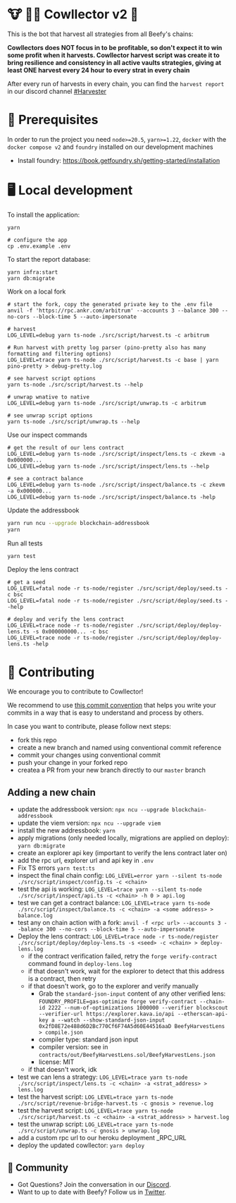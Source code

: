 # 🐮 🧑‍🌾 Cowllector v2 🌾

This is the bot that harvest all strategies from all Beefy's chains:

**Cowllectors does NOT focus in to be profitable, so don't expect it to win some profit when it harvests. Cowllector harvest script was create it to bring resilience and consistency in all active vaults strategies, giving at least ONE harvest every 24 hour to every strat in every chain**

After every run of harvests in every chain, you can find the `harvest report` in our discord channel [#Harvester](https://discord.com/channels/755231190134554696/914666606641184768)

# 📖 Prerequisites

In order to run the project you need `node>=20.5`, `yarn>=1.22`, `docker` with the `docker compose v2` and `foundry` installed on our development machines

- Install foundry: https://book.getfoundry.sh/getting-started/installation

# 🖥️ Local development

To install the application:

```shell
yarn

# configure the app
cp .env.example .env
```

To start the report database:
  
```shell
yarn infra:start
yarn db:migrate
```

Work on a local fork

```shell
# start the fork, copy the generated private key to the .env file
anvil -f 'https://rpc.ankr.com/arbitrum' --accounts 3 --balance 300 --no-cors --block-time 5 --auto-impersonate
``` 

```shell
# harvest
LOG_LEVEL=debug yarn ts-node ./src/script/harvest.ts -c arbitrum

# Run harvest with pretty log parser (pino-pretty also has many formatting and filtering options)
LOG_LEVEL=trace yarn ts-node ./src/script/harvest.ts -c base | yarn pino-pretty > debug-pretty.log

# see harvest script options
yarn ts-node ./src/script/harvest.ts --help
```

```shell
# unwrap wnative to native
LOG_LEVEL=debug yarn ts-node ./src/script/unwrap.ts -c arbitrum

# see unwrap script options
yarn ts-node ./src/script/unwrap.ts --help
```

Use our inspect commands
  
```shell
# get the result of our lens contract 
LOG_LEVEL=debug yarn ts-node ./src/script/inspect/lens.ts -c zkevm -a 0x000000...
LOG_LEVEL=debug yarn ts-node ./src/script/inspect/lens.ts --help

# see a contract balance
LOG_LEVEL=debug yarn ts-node ./src/script/inspect/balance.ts -c zkevm -a 0x000000...
LOG_LEVEL=debug yarn ts-node ./src/script/inspect/balance.ts -help
```

Update the addressbook

```bash
yarn run ncu --upgrade blockchain-addressbook
yarn
```

Run all tests

```bash
yarn test
```

Deploy the lens contract 

```shell
# get a seed
LOG_LEVEL=fatal node -r ts-node/register ./src/script/deploy/seed.ts -c bsc
LOG_LEVEL=fatal node -r ts-node/register ./src/script/deploy/seed.ts --help

# deploy and verify the lens contract
LOG_LEVEL=trace node -r ts-node/register ./src/script/deploy/deploy-lens.ts -s 0x000000000... -c bsc
LOG_LEVEL=trace node -r ts-node/register ./src/script/deploy/deploy-lens.ts -help
```

# 🤝 Contributing

We encourage you to contribute to Cowllector!

We recommend to use [this commit convention](https://github.com/conventional-commits/conventionalcommits.org) that helps you write your commits in a way that is easy to understand and process by others.

In case you want to contribute, please follow next steps:

- fork this repo
- create a new branch and named using conventional commit reference
- commit your changes using conventional commit
- push your change in your forked repo
- createa a PR from your new branch directly to our `master` branch

## Adding a new chain

- update the addressbook version: `npx ncu --upgrade blockchain-addressbook`
- update the viem version: `npx ncu --upgrade viem`
- install the new addressbook: `yarn`
- apply migrations (only needed locally, migrations are applied on deploy): `yarn db:migrate`
- create an explorer api key (important to verify the lens contract later on)
- add the rpc url, explorer url and api key in `.env`
- Fix TS errors `yarn test:ts`
- inspect the final chain config: `LOG_LEVEL=error yarn --silent ts-node ./src/script/inspect/config.ts -c <chain>`
- test the api is working: `LOG_LEVEL=trace yarn --silent ts-node ./src/script/inspect/api.ts -c <chain> -h 0 > api.log`
- test we can get a contract balance: `LOG_LEVEL=trace yarn ts-node ./src/script/inspect/balance.ts -c <chain> -a <some address> > balance.log`
- test any on chain action with a fork: `anvil -f <rpc url> --accounts 3 --balance 300 --no-cors --block-time 5 --auto-impersonate`
- Deploy the lens contract: `LOG_LEVEL=trace node -r ts-node/register ./src/script/deploy/deploy-lens.ts -s <seed> -c <chain> > deploy-lens.log`
    - if the contract verification failed, retry the `forge verify-contract` command found in `deploy-lens.log`
    - if that doesn't work, wait for the explorer to detect that this address is a contract, then retry
    - if that doesn't work, go to the explorer and verify manually
        - Grab the `standard-json-input` content of any other verified lens: `FOUNDRY_PROFILE=gas-optimize forge verify-contract --chain-id 2222 --num-of-optimizations 1000000 --verifier blockscout --verifier-url https://explorer.kava.io/api --etherscan-api-key a --watch --show-standard-json-input 0x2fD8E72e488d6D2Bc770Cf6F74A5d60E44516aaD BeefyHarvestLens > compile.json`
        - compiler type: standard json input
        - compiler version: see in `contracts/out/BeefyHarvestLens.sol/BeefyHarvestLens.json`
        - license: MIT
    - if that doesn't work, idk
- test we can lens a strategy: `LOG_LEVEL=trace yarn ts-node ./src/script/inspect/lens.ts -c <chain> -a <strat_address> > lens.log`
- test the harvest script: `LOG_LEVEL=trace yarn ts-node ./src/script/revenue-bridge-harvest.ts -c gnosis > revenue.log`
- test the harvest script: `LOG_LEVEL=trace yarn ts-node ./src/script/harvest.ts -c <chain> -a <strat_address> > harvest.log`
- test the unwrap script: `LOG_LEVEL=trace yarn ts-node ./src/script/unwrap.ts -c gnosis > unwrap.log`
- add a custom rpc url to our heroku deployment <CHAIN>_RPC_URL
- deploy the updated cowllector: `yarn deploy`

## 🍕 Community

- Got Questions? Join the conversation in our [Discord](https://discord.gg/yq8wfHd).
- Want to up to date with Beefy? Follow us in [Twitter](https://twitter.com/beefyfinance).
